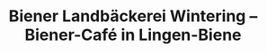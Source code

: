 ---
title: "Biener Landbäckerei Wintering – Biener-Café in Lingen-Biene"
url: /lingen-ems/biener-landbaeckerei-wintering-biener-cafe-in-lingen-biene/
shop: Bäckerei
---